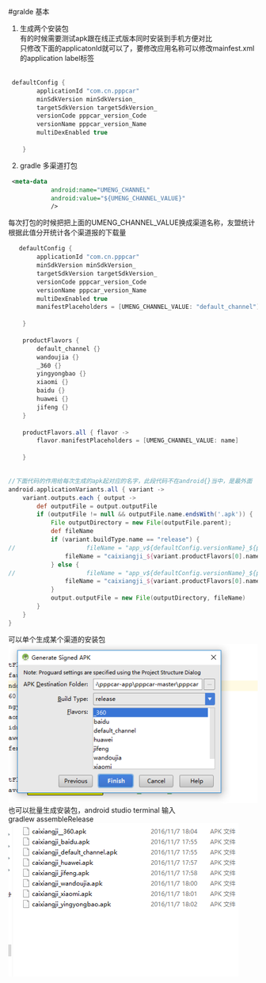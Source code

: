 #gralde 基本

1. 生成两个安装包  
有的时候需要测试apk跟在线正式版本同时安装到手机方便对比  
只修改下面的applicatonId就可以了，要修改应用名称可以修改mainfest.xml的application label标签
```groovy

 defaultConfig {
        applicationId "com.cn.pppcar"
        minSdkVersion minSdkVersion_
        targetSdkVersion targetSdkVersion_
        versionCode pppcar_version_Code
        versionName pppcar_version_Name
        multiDexEnabled true

    }
```



2. gradle 多渠道打包
```xml
 <meta-data
            android:name="UMENG_CHANNEL"
            android:value="${UMENG_CHANNEL_VALUE}"
            />
```

每次打包的时候把把上面的UMENG_CHANNEL_VALUE换成渠道名称，友盟统计根据此值分开统计各个渠道报的下载量
```groovy
   defaultConfig {
        applicationId "com.cn.pppcar"
        minSdkVersion minSdkVersion_
        targetSdkVersion targetSdkVersion_
        versionCode pppcar_version_Code
        versionName pppcar_version_Name
        multiDexEnabled true
        manifestPlaceholders = [UMENG_CHANNEL_VALUE: "default_channel"]

    }

    productFlavors {
        default_channel {}
        wandoujia {}
        _360 {}
        yingyongbao {}
        xiaomi {}
        baidu {}
        huawei {}
        jifeng {}
    }

    productFlavors.all { flavor ->
        flavor.manifestPlaceholders = [UMENG_CHANNEL_VALUE: name]

    }


```

```groovy

//下面代码的作用给每次生成的apk起对应的名字，此段代码不在android{}当中，是最外面
android.applicationVariants.all { variant ->
    variant.outputs.each { output ->
        def outputFile = output.outputFile
        if (outputFile != null && outputFile.name.endsWith('.apk')) {
            File outputDirectory = new File(outputFile.parent);
            def fileName
            if (variant.buildType.name == "release") {
//                    fileName = "app_v${defaultConfig.versionName}_${packageTime()}_${variant.productFlavors[0].name}.apk"
                fileName = "caixiangji_${variant.productFlavors[0].name}.apk"
            } else {
//                    fileName = "app_v${defaultConfig.versionName}_${packageTime()}_beta.apk"
                fileName = "caixiangji_${variant.productFlavors[0].name}_beta.apk"
            }
            output.outputFile = new File(outputDirectory, fileName)
        }
    }
}


```

可以单个生成某个渠道的安装包  
![](images/gradle_flavors.png)  
也可以批量生成安装包，android studio terminal 输入  
gradlew assembleRelease  
![](images/gradle_flavors_1.png)


